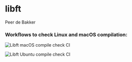 # libft
Peer de Bakker


### Workflows to check Linux and macOS compilation:

![Libft macOS compile check CI](https://github.com/pde-bakk/libft/workflows/Libft%20macOS%20compile%20check%20CI/badge.svg)


![Libft Ubuntu compile check CI](https://github.com/pde-bakk/libft/workflows/Libft%20Ubuntu%20compile%20check%20CI/badge.svg)
